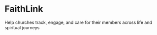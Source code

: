 # FaithLink
Help churches track, engage, and care for their members across life and spiritual journeys
